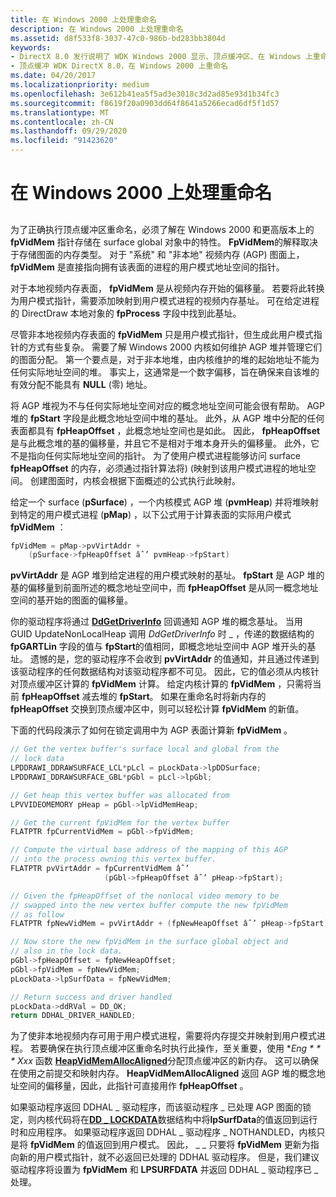 ```yaml
---
title: 在 Windows 2000 上处理重命名
description: 在 Windows 2000 上处理重命名
ms.assetid: d8f533f8-3037-47c0-986b-bd283bb3804d
keywords:
- DirectX 8.0 发行说明了 WDK Windows 2000 显示、顶点缓冲区、在 Windows 上重命名2000
- 顶点缓冲 WDK DirectX 8.0，在 Windows 2000 上重命名
ms.date: 04/20/2017
ms.localizationpriority: medium
ms.openlocfilehash: 3e612b41ea5f5ad3e3018c3d2ad85e93d1b34fc3
ms.sourcegitcommit: f8619f20a0903dd64f8641a5266ecad6df5f1d57
ms.translationtype: MT
ms.contentlocale: zh-CN
ms.lasthandoff: 09/29/2020
ms.locfileid: "91423620"
---
```

# <a name="handling-renaming-on-windows-2000"></a>在 Windows 2000 上处理重命名


## <span id="ddk_handling_renaming_on_windows_2000_gg"></span><span id="DDK_HANDLING_RENAMING_ON_WINDOWS_2000_GG"></span>


为了正确执行顶点缓冲区重命名，必须了解在 Windows 2000 和更高版本上的 **fpVidMem** 指针存储在 surface global 对象中的特性。 **FpVidMem**的解释取决于存储图面的内存类型。 对于 "系统" 和 "非本地" 视频内存 (AGP) 图面上， **fpVidMem** 是直接指向拥有该表面的进程的用户模式地址空间的指针。

对于本地视频内存表面， **fpVidMem** 是从视频内存开始的偏移量。 若要将此转换为用户模式指针，需要添加映射到用户模式进程的视频内存基址。 可在给定进程的 DirectDraw 本地对象的 **fpProcess** 字段中找到此基址。

尽管非本地视频内存表面的 **fpVidMem** 只是用户模式指针，但生成此用户模式指针的方式有些复杂。 需要了解 Windows 2000 内核如何维护 AGP 堆并管理它们的图面分配。 第一个要点是，对于非本地堆，由内核维护的堆的起始地址不能为任何实际地址空间的堆。 事实上，这通常是一个数字偏移，旨在确保来自该堆的有效分配不能具有 **NULL** (零) 地址。

将 AGP 堆视为不与任何实际地址空间对应的概念地址空间可能会很有帮助。 AGP 堆的 **fpStart** 字段是此概念地址空间中堆的基址。 此外，从 AGP 堆中分配的任何表面都具有 **fpHeapOffset** ，此概念地址空间也是如此。 因此， **fpHeapOffset** 是与此概念堆的基的偏移量，并且它不是相对于堆本身开头的偏移量。 此外，它不是指向任何实际地址空间的指针。 为了使用户模式进程能够访问 surface **fpHeapOffset** 的内存，必须通过指针算法将)  (映射到该用户模式进程的地址空间。 创建图面时，内核会根据下面概述的公式执行此映射。

给定一个 surface (**pSurface**) ，一个内核模式 AGP 堆 (**pvmHeap**) 并将堆映射到特定的用户模式进程 (**pMap**) ，以下公式用于计算表面的实际用户模式 **fpVidMem** ：

```cpp
fpVidMem = pMap->pvVirtAddr +
    (pSurface->fpHeapOffset âˆ’ pvmHeap->fpStart)
```

**pvVirtAddr** 是 AGP 堆到给定进程的用户模式映射的基址。 **fpStart** 是 AGP 堆的基的偏移量到前面所述的概念地址空间中，而 **fpHeapOffset** 是从同一概念地址空间的基开始的图面的偏移量。

你的驱动程序将通过 [**DdGetDriverInfo**](/windows/win32/api/ddrawint/nc-ddrawint-pdd_getdriverinfo) 回调通知 AGP 堆的概念基址。 当用 GUID UpdateNonLocalHeap 调用 *DdGetDriverInfo* 时 \_ ，传递的数据结构的 **fpGARTLin** 字段的值与 **fpStart**的值相同，即概念地址空间中 AGP 堆开头的基址。 遗憾的是，您的驱动程序不会收到 **pvVirtAddr** 的值通知，并且通过传递到该驱动程序的任何数据结构对该驱动程序都不可见。 因此，它的值必须从内核针对顶点缓冲区计算的 **fpVidMem** 计算。 给定内核计算的 **fpVidMem** ，只需将当前 **fpHeapOffset** 减去堆的 **fpStart**。 如果在重命名时将新内存的 **fpHeapOffset** 交换到顶点缓冲区中，则可以轻松计算 **fpVidMem** 的新值。

下面的代码段演示了如何在锁定调用中为 AGP 表面计算新 **fpVidMem** 。

```cpp
// Get the vertex buffer's surface local and global from the
// lock data
LPDDRAWI_DDRAWSURFACE_LCL*pLcl = pLockData->lpDDSurface;
LPDDRAWI_DDRAWSURFACE_GBL*pGbl = pLcl->lpGbl;

// Get heap this vertex buffer was allocated from
LPVVIDEOMEMORY pHeap = pGbl->lpVidMemHeap;

// Get the current fpVidMem for the vertex buffer
FLATPTR fpCurrentVidMem = pGbl->fpVidMem;

// Compute the virtual base address of the mapping of this AGP
// into the process owning this vertex buffer.
FLATPTR pvVirtAddr = fpCurrentVidMem âˆ’
                     (pGbl->fpHeapOffset âˆ’ pHeap->fpStart);

// Given the fpHeapOffset of the nonlocal video memory to be
// swapped into the new vertex buffer compute the new fpVidMem
// as follow
FLATPTR fpNewVidMem = pvVirtAddr + (fpNewHeapOffset âˆ’ pHeap->fpStart);

// Now store the new fpVidMem in the surface global object and
// also in the lock data.
pGbl->fpHeapOffset = fpNewHeapOffset;
pGbl->fpVidMem = fpNewVidMem;
pLockData->lpSurfData = fpNewVidMem;

// Return success and driver handled
pLockData->ddRVal = DD_OK;
return DDHAL_DRIVER_HANDLED;
```

为了使非本地视频内存可用于用户模式进程，需要将内存提交并映射到用户模式进程。 若要确保在执行顶点缓冲区重命名时执行此操作，至关重要，使用 **Eng * * * Xxx* 函数 [**HeapVidMemAllocAligned**](/windows/win32/api/dmemmgr/nf-dmemmgr-heapvidmemallocaligned)分配顶点缓冲区的新内存。 这可以确保在使用之前提交和映射内存。 **HeapVidMemAllocAligned** 返回 AGP 堆的概念地址空间的偏移量，因此，此指针可直接用作 **fpHeapOffset** 。

如果驱动程序返回 DDHAL \_ 驱动程序，而该驱动程序 \_ 已处理 AGP 图面的锁定，则内核代码将在[**DD \_ LOCKDATA**](/windows/win32/api/ddrawint/ns-ddrawint-dd_lockdata)数据结构中将**lpSurfData**的值返回到运行时和应用程序。 如果驱动程序返回 DDHAL \_ 驱动程序 \_ NOTHANDLED，内核只是将 **fpVidMem** 的值返回到用户模式。 因此， \_ \_ 只要将 **fpVidMem** 更新为指向新的用户模式指针，就不必返回已处理的 DDHAL 驱动程序。 但是，我们建议驱动程序将设置为 **fpVidMem** 和 **LPSURFDATA** 并返回 DDHAL \_ 驱动程序已 \_ 处理。

 

